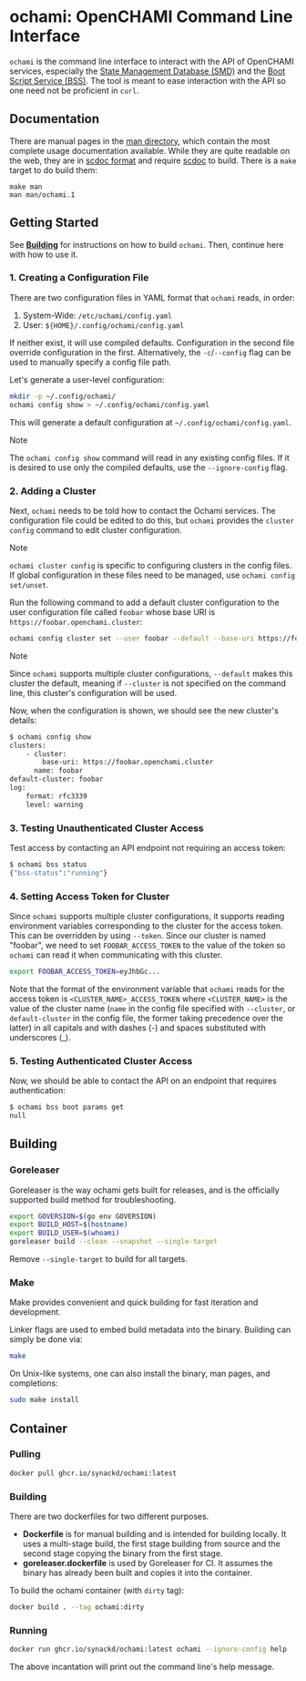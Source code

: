 # ochami: OpenCHAMI Command Line Interface

<!-- Text width is 80, only use spaces and use 4 spaces instead of tabs -->
<!-- vim: set et sta tw=80 ts=4 sw=4 sts=0: -->

`ochami` is the command line interface to interact with the API of OpenCHAMI
services, especially the [State Management Database
(SMD)](https://github.com/OpenCHAMI/smd) and the [Boot Script Service
(BSS)](https://github.com/OpenCHAMI/bss). The tool is meant to ease interaction
with the API so one need not be proficient in `curl`.

## Documentation

There are manual pages in the [man directory](/man), which contain the most
complete usage documentation available. While they are quite readable on the
web, they are in [scdoc format](https://man.archlinux.org/man/scdoc.5.en) and
require [scdoc](https://git.sr.ht/~sircmpwn/scdoc) to build. There is a `make`
target to do build them:

```
make man
man man/ochami.1
```

## Getting Started

See [**Building**](#building) for instructions on how to build `ochami`. Then,
continue here with how to use it.

### 1. Creating a Configuration File

There are two configuration files in YAML format that `ochami` reads, in order:

1. System-Wide: `/etc/ochami/config.yaml`
2. User: `${HOME}/.config/ochami/config.yaml`

If neither exist, it will use compiled defaults. Configuration in the second
file override configuration in the first. Alternatively, the `-c`/`--config`
flag can be used to manually specify a config file path.

Let's generate a user-level configuration:

```bash
mkdir -p ~/.config/ochami/
ochami config show > ~/.config/ochami/config.yaml
```

This will generate a default configuration at `~/.config/ochami/config.yaml`.

> [!NOTE]
> The `ochami config show` command will read in any existing config files. If it
> is desired to use only the compiled defaults, use the `--ignore-config` flag.

### 2. Adding a Cluster

Next, `ochami` needs to be told how to contact the Ochami services. The
configuration file could be edited to do this, but `ochami` provides the
`cluster config` command to edit cluster configuration.

> [!NOTE]
> `ochami cluster config` is specific to configuring clusters in the config
> files. If global configuration in these files need to be managed, use `ochami
> config set/unset`.


Run the following command to add a default cluster configuration to the user
configuration file called `foobar` whose base URI is
`https://foobar.openchami.cluster`:

```bash
ochami config cluster set --user foobar --default --base-uri https://foobar.openchami.cluster
```

> [!NOTE]
> Since `ochami` supports multiple cluster configurations, `--default` makes
> this cluster the default, meaning if `--cluster` is not specified on the
> command line, this cluster's configuration will be used.

Now, when the configuration is shown, we should see the new cluster's details:

```bash
$ ochami config show
clusters:
    - cluster:
        base-uri: https://foobar.openchami.cluster
      name: foobar
default-cluster: foobar
log:
    format: rfc3339
    level: warning

```

### 3. Testing Unauthenticated Cluster Access

Test access by contacting an API endpoint not requiring an access token:

```bash
$ ochami bss status
{"bss-status":"running"}

```

### 4. Setting Access Token for Cluster

Since `ochami` supports multiple cluster configurations, it supports reading
environment variables corresponding to the cluster for the access token. This
can be overridden by using `--token`. Since our cluster is named "foobar", we
need to set `FOOBAR_ACCESS_TOKEN` to the value of the token so `ochami` can read
it when communicating with this cluster.

```bash
export FOOBAR_ACCESS_TOKEN=eyJhbGc...
```

Note that the format of the environment variable that `ochami` reads for the
access token is `<CLUSTER_NAME>_ACCESS_TOKEN` where `<CLUSTER_NAME>` is the
value of the cluster name (`name` in the config file specified with `--cluster`,
or `default-cluster` in the config file, the former taking precedence over the
latter) in all capitals and with dashes (-) and spaces substituted with
underscores (_).

### 5. Testing Authenticated Cluster Access

Now, we should be able to contact the API on an endpoint that requires
authentication:

```bash
$ ochami bss boot params get
null

```

## Building

### Goreleaser

Goreleaser is the way ochami gets built for releases, and is the officially
supported build method for troubleshooting.

```bash
export GOVERSION=$(go env GOVERSION)
export BUILD_HOST=$(hostname)
export BUILD_USER=$(whoami)
goreleaser build --clean --snapshot --single-target
```

Remove `--single-target` to build for all targets.

### Make

Make provides convenient and quick building for fast iteration and development.

Linker flags are used to embed build metadata into the binary. Building can
simply be done via:

```bash
make
```

On Unix-like systems, one can also install the binary, man pages, and
completions:

```bash
sudo make install
```

## Container

### Pulling

```bash
docker pull ghcr.io/synackd/ochami:latest
```

### Building

There are two dockerfiles for two different purposes.

- **Dockerfile** is for manual building and is intended for building locally. It
  uses a multi-stage build, the first stage building from source and the second
  stage copying the binary from the first stage.
- **goreleaser.dockerfile** is used by Goreleaser for CI. It assumes the binary
  has already been built and copies it into the container.

To build the ochami container (with `dirty` tag):

```bash
docker build . --tag ochami:dirty
```

### Running

```bash
docker run ghcr.io/synackd/ochami:latest ochami --ignore-config help
```
The above incantation will print out the command line's help message.
